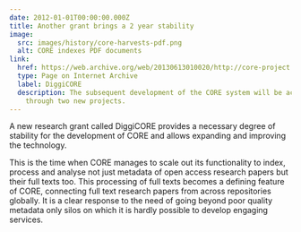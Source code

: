 ```yaml
---
date: 2012-01-01T00:00:00.000Z
title: Another grant brings a 2 year stability
image:
  src: images/history/core-harvests-pdf.png
  alt: CORE indexes PDF documents
link:
  href: https://web.archive.org/web/20130613010020/http://core-project.kmi.open.ac.uk/two-new-projects-part-of-the-core-family
  type: Page on Internet Archive
  label: DiggiCORE
  description: The subsequent development of the CORE system will be achieved
    through two new projects.
---
```

A new research grant called DiggiCORE provides a necessary degree of stability for the development of CORE and allows expanding and improving the technology. 

This is the time when CORE manages to scale out its functionality to index, process and analyse not just metadata of open access research papers but their full texts too. This processing of full texts becomes a defining feature of CORE, connecting full text research papers from across repositories globally. It is a clear response to the need of going beyond poor quality metadata only silos on which it is hardly possible to develop engaging services.
